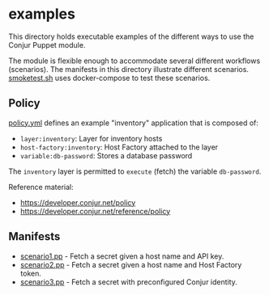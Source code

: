# examples

This directory holds executable examples of the different ways to use the Conjur Puppet module.

The module is flexible enough to accommodate several different workflows (scenarios).
The manifests in this directory illustrate different scenarios.
[smoketest.sh](smoketest.sh) uses docker-compose to test these scenarios.

## Policy

[policy.yml](policy.yml) defines an example "inventory" application that is composed of:
- `layer:inventory`: Layer for inventory hosts
- `host-factory:inventory`: Host Factory attached to the layer
- `variable:db-password`: Stores a database password

The `inventory` layer is permitted to `execute` (fetch) the variable `db-password`.

Reference material:

- https://developer.conjur.net/policy
- https://developer.conjur.net/reference/policy

## Manifests

- [scenario1.pp](scenario1.pp) - Fetch a secret given a host name and API key.
- [scenario2.pp](scenario2.pp) - Fetch a secret given a host name and Host Factory token.
- [scenario3.pp](scenario3.pp) - Fetch a secret with preconfigured Conjur identity.
